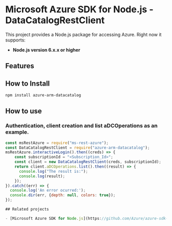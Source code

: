 # Microsoft Azure SDK for Node.js - DataCatalogRestClient
This project provides a Node.js package for accessing Azure. Right now it supports:
- **Node.js version 6.x.x or higher**

## Features


## How to Install

```bash
npm install azure-arm-datacatalog
```

## How to use

### Authentication, client creation and list aDCOperations as an example.

```javascript
const msRestAzure = require("ms-rest-azure");
const DataCatalogRestClient = require("azure-arm-datacatalog");
msRestAzure.interactiveLogin().then((creds) => {
    const subscriptionId = "<Subscription_Id>";
    const client = new DataCatalogRestClient(creds, subscriptionId);
    return client.aDCOperations.list().then((result) => {
      console.log("The result is:");
      console.log(result);
    });
}).catch((err) => {
  console.log('An error ocurred:');
  console.dir(err, {depth: null, colors: true});
});

## Related projects

- [Microsoft Azure SDK for Node.js](https://github.com/Azure/azure-sdk-for-node)
